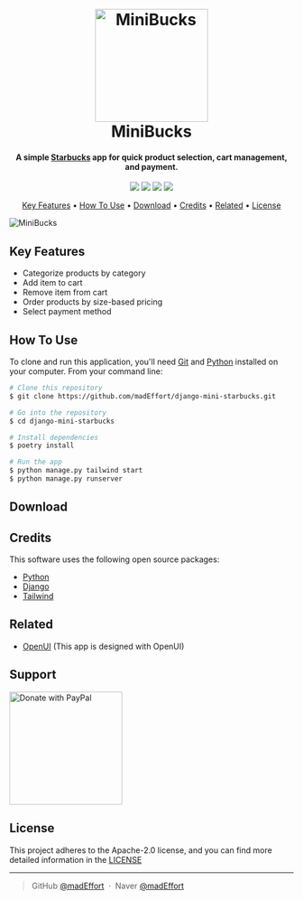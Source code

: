 <h1 align="center">
  <br>
  <a href="https://github.com/madEffort/youtube-trend-dashboard.git"><img src="https://github.com/madEffort/django-mini-starbucks/assets/158125247/b368f464-666e-4baa-9bb6-dee07783781b" alt="MiniBucks" width="200"></a>
  <br>
  MiniBucks
  <br>
</h1>


<h4 align="center">
A simple <a href="https://www.starbucks.com/">Starbucks</a> app for quick product selection, cart management, and payment.</h4>

<p align="center">
<img src="https://img.shields.io/badge/License-Apache_2.0-blue">
<img src="https://img.shields.io/badge/Python-v3.10.12-yellow">
<img src="https://img.shields.io/badge/PRs-welcome-green">
<a href="https://www.paypal.me/madEffort">
<img src="https://img.shields.io/badge/$-donate-ff69b4">
</a>
</p>

<p align="center">
  <a href="#key-features">Key Features</a> • <a href="#how-to-use">How To Use</a> • <a href="#download">Download</a> • <a href="#credits">Credits</a> • <a href="#related">Related</a> • <a href="#license">License</a>
</p>

![MiniBucks](https://github.com/madEffort/django-mini-starbucks/assets/158125247/018035cf-fa86-45ba-8394-a1e6d105eadf)


## Key Features
* Categorize products by category
* Add item to cart
* Remove item from cart
* Order products by size-based pricing
* Select payment method

## How To Use

To clone and run this application, you'll need [Git](https://git-scm.com) and [Python](https://www.python.org/downloads/) installed on your computer. From your command line:

```bash
# Clone this repository
$ git clone https://github.com/madEffort/django-mini-starbucks.git

# Go into the repository
$ cd django-mini-starbucks

# Install dependencies
$ poetry install
```

```bash
# Run the app
$ python manage.py tailwind start
$ python manage.py runserver
```


## Download




## Credits

This software uses the following open source packages:

- [Python](https://www.python.org/)
- [Django](https://www.djangoproject.com/)
- [Tailwind](https://tailwindcss.com/)


## Related

- [OpenUI](https://github.com/wandb/openui) (This app is designed with OpenUI)


## Support

<a href="https://www.paypal.com/paypalme/madEffort">
<img src="https://raw.githubusercontent.com/stefan-niedermann/paypal-donate-button/master/paypal-donate-button.png" alt="Donate with PayPal" width="200">
</a>



## License

This project adheres to the Apache-2.0 license, and you can find more detailed information in the [LICENSE](https://github.com/madEffort/django-mini-starbucks/blob/main/LICENSE)

---

> GitHub [@madEffort](https://github.com/madEffort) &nbsp;&middot;&nbsp;
> Naver [@madEffort](https://search.naver.com/search.naver?where=nexearch&sm=tab_etc&mra=bjky&x_csa=%7B%22fromUi%22%3A%22kb%22%7D&pkid=1&os=32229226&qvt=0&query=%EA%B9%80%ED%98%84%EC%9A%B0)


